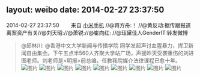 layout: weibo
date: 2014-02-27 23:37:50
---
2014-02-27 23:37:50  &nbsp;&nbsp;&nbsp;&nbsp;&nbsp;&nbsp; 来自 <a href="http://app.weibo.com/t/feed/22zMnn" rel="nofollow">小米手机</a>
//@蒋方舟:！ //@黄反动:据传跟报道离案资产有关//@刘天昭://@萧锐://@崔向红: //@珏黛佳人GenderIT:转发微博
>  @邱林川: @香港中文大学新闻与传播学院 同学发起声讨血腥暴力，捍卫新闻自由集会。下午五点半560人齐聚大学站广场，声援昨天受袭重伤的刘进图老师。刘老师是<明报>前总编，任教我院媒介法律课程已愈十年。 ​​​
>  ![图片](https://ww3.sinaimg.cn/large/86f9ab97jw1edy8o961olj20qo0f0gnh.jpg)
>  ![图片](https://ww2.sinaimg.cn/large/86f9ab97jw1edy8ohq7vkj20qo0f0jtb.jpg)
>  ![图片](https://ww4.sinaimg.cn/large/86f9ab97jw1edy8omlzkej20qo0f0400.jpg)
>  ![图片](https://ww4.sinaimg.cn/large/86f9ab97jw1edy8onsjcaj20qo0f0764.jpg)
>  ![图片](https://ww4.sinaimg.cn/large/86f9ab97jw1edy8orrictj20qo0f0dhe.jpg)
>  ![图片](https://ww2.sinaimg.cn/large/86f9ab97jw1edy8oudgbdj20f00qojsq.jpg)
>  ![图片](https://ww4.sinaimg.cn/large/86f9ab97jw1edy8oy3qwnj20qo0f0t9m.jpg)
>  ![图片](https://ww4.sinaimg.cn/large/86f9ab97jw1edy8oyz8esj20gn0cgjs5.jpg)
>  ![图片](https://ww4.sinaimg.cn/large/86f9ab97jw1edy8oztls1j20hs0qodgz.jpg)

